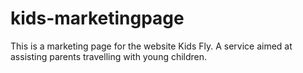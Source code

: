 # kids-marketingpage

This is a marketing page for the website Kids Fly. A service aimed at assisting parents travelling with young children.